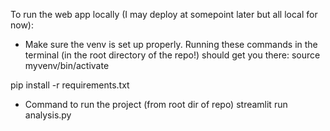 To run the web app locally (I may deploy at somepoint later but all local for now):

* Make sure the venv is set up properly. Running these commands in the terminal (in the root directory of the repo!) should get you there:
source myvenv/bin/activate

pip install -r requirements.txt

* Command to run the project (from root dir of repo)
streamlit run analysis.py
